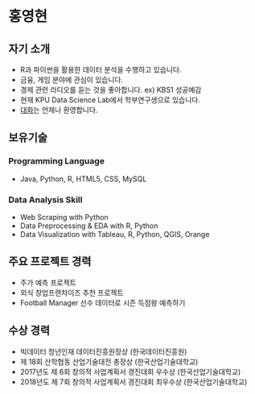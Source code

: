 홍영현
====

## 자기 소개

- R과 파이썬을 활용한 데이터 분석을 수행하고 있습니다.
- 금융, 게임 분야에 관심이 있습니다.
- 경제 관련 라디오를 듣는 것을 좋아합니다. ex) KBS1 성공예감
- 현재 KPU Data Science Lab에서 학부연구생으로 있습니다.
- <a href="mailto:hongyeonghyun@gmail.com">대화</a>는 언제나 환영합니다.

## 보유기술

### Programming Language
- Java, Python, R, HTML5, CSS, MySQL

### Data Analysis Skill
- Web Scraping with Python
- Data Preprocessing & EDA with R, Python
- Data Visualization with Tableau, R, Python, QGIS, Orange


## 주요 프로젝트 경력

- 주가 예측 프로젝트 
- 외식 창업프랜차이즈 추천 프로젝트
- Football Manager 선수 데이터로 시즌 득점왕 예측하기

## 수상 경력
- 빅데이터 청년인재 데이터진흥원장상 (한국데이터진흥원)
- 제 18회 산학협동 산업기술대전 총장상 (한국산업기술대학교)
- 2017년도 제 6회 창의적 사업계획서 경진대회 우수상 (한국산업기술대학교)
- 2018년도 제 7회 창의적 사업계획서 경진대회 최우수상 (한국산업기술대학교)

